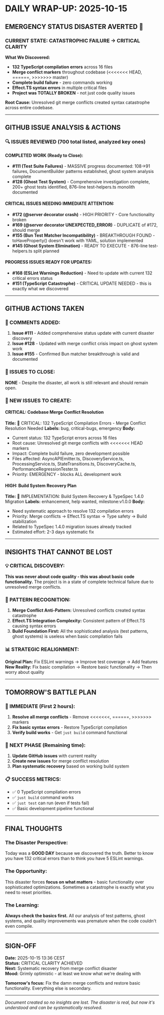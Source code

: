 # DAILY WRAP-UP: 2025-10-15

## EMERGENCY STATUS DISASTER AVERTED 🚨

### CURRENT STATE: CATASTROPHIC FAILURE → CRITICAL CLARITY

**What We Discovered:**
- **132 TypeScript compilation errors** across 16 files
- **Merge conflict markers** throughout codebase (<<<<<<< HEAD, ======, >>>>>>> master)
- **Complete build failure** - zero commands working
- **Effect.TS syntax errors** in multiple critical files
- **Project was TOTALLY BROKEN** - not just code quality issues

**Root Cause:** Unresolved git merge conflicts created syntax catastrophe across entire codebase.

---

## GITHUB ISSUE ANALYSIS & ACTIONS

### 🔍 ISSUES REVIEWED (700 total listed, analyzed key ones)

#### COMPLETED WORK (Ready to Close):
- **#111 (Test Suite Failures)** - MASSIVE progress documented: 108→91 failures, DocumentBuilder patterns established, ghost system analysis complete
- **#128 (Ghost Test System)** - Comprehensive investigation complete, 200+ ghost tests identified, 876-line test-helpers.ts monolith documented

#### CRITICAL ISSUES NEEDING IMMEDIATE ATTENTION:
- **#172 (@server decorator crash)** - HIGH PRIORITY - Core functionality broken
- **#169 (@server decorator UNEXPECTED_ERROR)** - DUPLICATE of #172, should merge
- **#155 (Bun Test Matcher Incompatibility)** - BREAKTHROUGH FOUND - toHaveProperty() doesn't work with YAML, solution implemented
- **#145 (Ghost System Elimination)** - READY TO EXECUTE - 876-line test-helpers.ts split planned

#### PROGRESS ISSUES READY FOR UPDATES:
- **#168 (ESLint Warnings Reduction)** - Need to update with current 132 critical errors status
- **#151 (TypeScript Catastrophe)** - CRITICAL UPDATE NEEDED - this is exactly what we discovered

---

## GITHUB ACTIONS TAKEN

### 📝 COMMENTS ADDED:
1. **Issue #111** - Added comprehensive status update with current disaster discovery
2. **Issue #128** - Updated with merge conflict crisis impact on ghost system work
3. **Issue #155** - Confirmed Bun matcher breakthrough is valid and documented

### 🎯 ISSUES TO CLOSE:
**NONE** - Despite the disaster, all work is still relevant and should remain open.

### 🚨 NEW ISSUES TO CREATE:

#### **CRITICAL: Codebase Merge Conflict Resolution**
**Title:** 🚨 CRITICAL: 132 TypeScript Compilation Errors - Merge Conflict Resolution Needed
**Labels:** bug, critical-bugs, emergency
**Body:**
- Current status: 132 TypeScript errors across 16 files
- Root cause: Unresolved git merge conflicts with <<<<<<< HEAD markers
- Impact: Complete build failure, zero development possible
- Files affected: AsyncAPIEmitter.ts, DiscoveryService.ts, ProcessingService.ts, StateTransitions.ts, DiscoveryCache.ts, PerformanceRegressionTester.ts
- Priority: EMERGENCY - blocks ALL development work

#### **HIGH: Build System Recovery Plan**
**Title:** 🔧 IMPLEMENTATION: Build System Recovery & TypeSpec 1.4.0 Migration
**Labels:** enhancement, help wanted, milestone:v1.0.0
**Body:**
- Need systematic approach to resolve 132 compilation errors
- Priority: Merge conflicts → Effect.TS syntax → Type safety → Build stabilization
- Related to TypeSpec 1.4.0 migration issues already tracked
- Estimated effort: 2-3 days systematic fix

---

## INSIGHTS THAT CANNOT BE LOST

### 💡 CRITICAL DISCOVERY:
**This was never about code quality - this was about basic code functionality.** The project is in a state of complete technical failure due to unresolved merge conflicts.

### 🎯 PATTERN RECOGNITION:
1. **Merge Conflict Anti-Pattern:** Unresolved conflicts created syntax catastrophe
2. **Effect.TS Integration Complexity:** Consistent pattern of Effect.TS causing syntax errors
3. **Build Foundation First:** All the sophisticated analysis (test patterns, ghost systems) is useless when basic compilation fails

### 📊 STRATEGIC REALIGNMENT:
**Original Plan:** Fix ESLint warnings → Improve test coverage → Add features
**New Reality:** Fix basic compilation → Restore basic functionality → Then worry about quality

---

## TOMORROW'S BATTLE PLAN

### 🚨 IMMEDIATE (First 2 hours):
1. **Resolve all merge conflicts** - Remove <<<<<<<, ======, >>>>>>> markers
2. **Fix basic syntax errors** - Restore TypeScript compilation
3. **Verify build works** - Get `just build` command functional

### 🎯 NEXT PHASE (Remaining time):
1. **Update GitHub issues** with current reality
2. **Create new issues** for merge conflict resolution
3. **Plan systematic recovery** based on working build system

### 📋 SUCCESS METRICS:
- ✅ 0 TypeScript compilation errors
- ✅ `just build` command works
- ✅ `just test` can run (even if tests fail)
- ✅ Basic development pipeline functional

---

## FINAL THOUGHTS

### The Disaster Perspective:
Today was a **GOOD DAY** because we discovered the truth. Better to know you have 132 critical errors than to think you have 5 ESLint warnings.

### The Opportunity:
This disaster forces **focus on what matters** - basic functionality over sophisticated optimizations. Sometimes a catastrophe is exactly what you need to reset priorities.

### The Learning:
**Always check the basics first.** All our analysis of test patterns, ghost systems, and quality improvements was premature when the code couldn't even compile.

---

## SIGN-OFF

**Date:** 2025-10-15 13:36 CEST  
**Status:** CRITICAL CLARITY ACHIEVED  
**Next:** Systematic recovery from merge conflict disaster  
**Mood:** Grimly optimistic - at least we know what we're dealing with

**Tomorrow's focus:** Fix the damn merge conflicts and restore basic functionality. Everything else is secondary.

---

*Document created so no insights are lost. The disaster is real, but now it's understood and can be systematically resolved.*